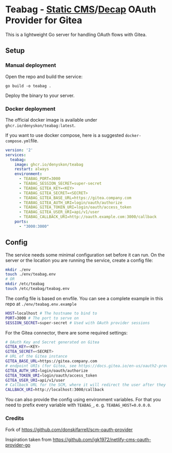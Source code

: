 # Teabag - [Static CMS](https://github.com/StaticJsCMS/static-cms)/[Decap](https://github.com/decaporg/decap-cms) OAuth Provider for Gitea 

This is a lightweight Go server for handling OAuth flows with Gitea.

## Setup

### Manual deployment

Open the repo and build the service:

```
go build -o teabag .
```

Deploy the binary to your server. 

### Docker deployment

The official docker image is available under `ghcr.io/denyskon/teabag:latest`.

If you want to use docker compose, here is a suggested `docker-compose.yml`file.

```yaml
version: '2'
services:
  teabag:
    image: ghcr.io/denyskon/teabag
    restart: always
    environment:
      - TEABAG_PORT=3000
      - TEABAG_SESSION_SECRET=super-secret
      - TEABAG_GITEA_KEY=<KEY>
      - TEABAG_GITEA_SECRET=<SECRET>
      - TEABAG_GITEA_BASE_URL=https://gitea.company.com
      - TEABAG_GITEA_AUTH_URI=login/oauth/authorize
      - TEABAG_GITEA_TOKEN_URI=login/oauth/access_token
      - TEABAG_GITEA_USER_URI=api/v1/user
      - TEABAG_CALLBACK_URI=http://oauth.example.com:3000/callback
    ports:
      - "3000:3000"
```

## Config

The service needs some minimal configuration set before it can run. 
On the server or the location you are running the service, create a config file:

```bash
mkdir ./env
touch ./env/teabag.env
# OR
mkdir /etc/teabag
touch /etc/teabag/teabag.env
```

The config file is based on envfile. You can see a complete example in this repo at `./env/teabag.env.example`

```bash
HOST=localhost # The hostname to bind to
PORT=3000 # The port to serve on
SESSION_SECRET=super-secret # Used with OAuth provider sessions
```

For the Gitea connector, there are some required settings:

```bash
# OAuth Key and Secret generated on Gitea
GITEA_KEY=<KEY>
GITEA_SECRET=<SECRET>
# URL of the Gitea instance
GITEA_BASE_URL=https://gitea.company.com
# endpoint URIs (for Gitea, see https://docs.gitea.io/en-us/oauth2-provider/)
GITEA_AUTH_URI=login/oauth/authorize
GITEA_TOKEN_URI=login/oauth/access_token
GITEA_USER_URI=api/v1/user
# Callback URL for the SCM, where it will redirect the user after they authorise. This needs to match what was given when creating the OAuth application.
CALLBACK_URI=http://localhost:3000/callback
```

You can also provide the config using environment variables. For that you need to prefix every variable with `TEABAG_`, e. g. `TEABAG_HOST=0.0.0.0`.

### Credits

Fork of https://github.com/donskifarrell/scm-oauth-provider

Inspiration taken from https://github.com/igk1972/netlify-cms-oauth-provider-go

